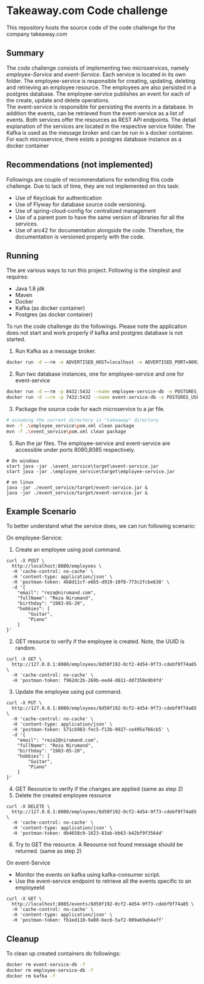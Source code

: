 # Takeaway.com Code challenge
This repository hosts the source code of the code challenge for the company takeaway.com

## Summary
The code challenge consists of implementing two microservices, namely *employee-Service* and *event-Service*.
Each service is located in its own folder. 
The employee-service is responsible for creating, updating, deleting and retrieving an employee resource.
The employees are also persisted in a postgres database. 
The employee-service publishes an event for each of the create, update and delete operations.  
The event-service is responsible for persisting the events in a database. 
In addition the events, can be retrieved from the event-service as a list of events.
Both services offer the resources as REST API endpoints. The detail explanation of the services are located in the respective service folder. 
The Kafka is used as the message broker and can be run in a docker container. 
For each microservice, there exists a postgres database instance as a docker container

## Recommendations (not implemented)
Followings are couple of recommendations for extending this code challenge. Due to lack of time, they are not implemented on this task:

- Use of Keycloak for authentication
- Use of Flyway for database source code versioning.
- Use of spring-cloud-config for centralized management
- Use of a parent pom to have the same version of libraries for all the services.
- Use of arc42 for documentation alongside the code. Therefore, the documentation is versioned properly with the code.


## Running
The are various ways to run this project. Following is the simplest and requires:

- Java 1.8 jdk
- Maven
- Docker
- Kafka (as docker container)
- Postgres (as docker container)

To run the code challenge do the followings.
Please note the application does not start and work properly if kafka and postgres database is not started.

1) Run Kafka as a message broker.
```bash
docker run -d –-rm -e ADVERTISED_HOST=localhost -e ADVERTISED_PORT=9092 –-name kafka -p 2181:2181 -p 9092:9092 -p 8000:8000 spotify/kafka
```
2) Run two database instances, one for employee-service and one for event-service
```bash
docker run -d –-rm -p 8432:5432 -–name employee-service-db -e POSTGRES_USER=employeeservice -e POSTGRES_PASSWORD=employeeservice postgres:alpine -d employeeservice
docker run -d -–rm -p 7432:5432 -–name event-service-db -e POSTGRES_USER=eventservice -e POSTGRES_PASSWORD=eventservice postgres:alpine -d eventservice
```
3) Package the source code for each microservice to a jar file.
```bash
# assuming the current directory is "takeaway" directory
mvn -f .\employee_service\pom.xml clean package
mvn -f .\event_service\pom.xml clean package
```
5) Run the jar files. The employee-service and event-service are accessible under ports 8080,8085 respectively.
```http request
# On windows
start java -jar .\event_service\target\event-service.jar
start java -jar .\employee_service\target\employee-service.jar

# on linux
java -jar ./event_service/target/event-service.jar &
java -jar ./event_service/target/event-service.jar &
```

## Example Scenario
To better understand what the service does, we can run following scenario:

On employee-Service:

1) Create an employee using post command. 
```http request
curl -X POST \
  http://localhost:8080/employees \
  -H 'cache-control: no-cache' \
  -H 'content-type: application/json' \
  -H 'postman-token: 4b8d11cf-e6b5-d919-10f8-773c2fcbe638' \
  -d '{
    "email": "reza@nirumand.com",
    "fullName": "Reza Nirumand",
    "birthday": "1983-05-20",
    "hobbies": [
        "Guitar",
        "Piano"
    ]
}'
```
2) GET resource to verify if the employee is created. Note, the UUID is random.
```http request
curl -X GET \
  http://127.0.0.1:8080/employees/8d50f192-0cf2-4d54-9f73-cdebf9f74a85 \
  -H 'cache-control: no-cache' \
  -H 'postman-token: f962dc2b-269b-eed4-d811-dd7358e9b9fd'
```
3) Update the employee using put command.
```http request
curl -X PUT \
  http://127.0.0.1:8080/employees/8d50f192-0cf2-4d54-9f73-cdebf9f74a85 \
  -H 'cache-control: no-cache' \
  -H 'content-type: application/json' \
  -H 'postman-token: 571cb983-fec5-f13b-9927-ce495e766cb5' \
  -d '{
    "email": "reza2@nirumand.com",
    "fullName": "Reza Nirumand",
    "birthday": "1983-05-20",
    "hobbies": [
        "Guitar",
        "Piano"
    ]
}'
```
4) GET Resource to verify if the changes are applied (same as step 2)
5) Delete the created employee resource
```http request
curl -X DELETE \
  http://127.0.0.1:8080/employees/8d50f192-0cf2-4d54-9f73-cdebf9f74a85 \
  -H 'cache-control: no-cache' \
  -H 'content-type: application/json' \
  -H 'postman-token: db4658c0-1623-83ab-bb63-b42bf9f3564d'
```
6) Try to GET the resource. A Resource not found message should be returned. (same as step 2)

On event-Service
- Monitor the events on kafka using kafka-consumer script.
- Use the event-service endpoint to retrieve all the events specific to an employeeId
```http request
curl -X GET \
  http://localhost:8085/events/8d50f192-0cf2-4d54-9f73-cdebf9f74a85 \
  -H 'cache-control: no-cache' \
  -H 'content-type: application/json' \
  -H 'postman-token: fb1ed110-9a08-bec6-5af2-089a69ab4aff'
```

## Cleanup
To clean up created containers do followings:
```bash
docker rm event-service-db -f
docker rm employee-service-db -f
docker rm kafka -f
```

